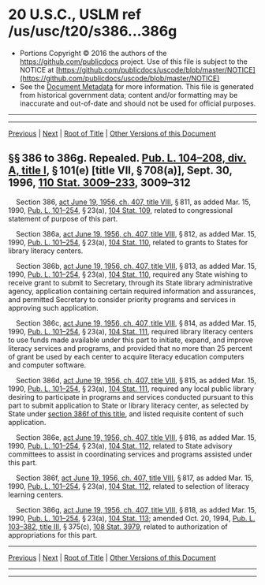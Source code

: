 ---
---

# 20 U.S.C., USLM ref /us/usc/t20/s386...386g

* Portions Copyright © 2016 the authors of the https://github.com/publicdocs project.
  Use of this file is subject to the NOTICE at [https://github.com/publicdocs/uscode/blob/master/NOTICE](https://github.com/publicdocs/uscode/blob/master/NOTICE)
* See the [Document Metadata](././../../../../../..//README.md) for more information.
  This file is generated from historical government data; content and/or formatting may be inaccurate and out-of-date and should not be used for official purposes.

----------
----------

[Previous](./../../../../../..//us/usc/t20/ch16/schVIII/ptB/m__us_usc_t20_ch16_schVIII_ptB.md) | [Next](./../../../../../..//us/usc/t20/ch17/m__us_usc_t20_ch17.md) | [Root of Title](./../../../../../../) | [Other Versions of this Document](https://publicdocs.github.io/go/links?ns=uslm&ref=%2Fus%2Fusc%2Ft20%2Fs386...386g)

## §§ 386 to 386g. Repealed. [Pub. L. 104–208, div. A, title I][/us/pl/104/208/dA/tI], § 101(e) \[title VII, § 708(a)\], Sept. 30, 1996, [110 Stat. 3009–233][/us/stat/110/3009-233], 3009–312

    Section 386, [act June 19, 1956, ch. 407, title VIII][/us/act/1956-06-19/ch407/tVIII], § 811, as added Mar. 15, 1990, [Pub. L. 101–254][/us/pl/101/254], § 23(a), [104 Stat. 109][/us/stat/104/109], related to congressional statement of purpose of this part.

    Section 386a, [act June 19, 1956, ch. 407, title VIII][/us/act/1956-06-19/ch407/tVIII], § 812, as added Mar. 15, 1990, [Pub. L. 101–254][/us/pl/101/254], § 23(a), [104 Stat. 110][/us/stat/104/110], related to grants to States for library literacy centers.

    Section 386b, [act June 19, 1956, ch. 407, title VIII][/us/act/1956-06-19/ch407/tVIII], § 813, as added Mar. 15, 1990, [Pub. L. 101–254][/us/pl/101/254], § 23(a), [104 Stat. 110][/us/stat/104/110], required any State wishing to receive grant to submit to Secretary, through its State library administrative agency, application containing certain required information and assurances, and permitted Secretary to consider priority programs and services in approving such application.

    Section 386c, [act June 19, 1956, ch. 407, title VIII][/us/act/1956-06-19/ch407/tVIII], § 814, as added Mar. 15, 1990, [Pub. L. 101–254][/us/pl/101/254], § 23(a), [104 Stat. 111][/us/stat/104/111], required library literacy centers to use funds made available under this part to initiate, expand, and improve literacy services and programs, and provided that no more than 25 percent of grant be used by each center to acquire literacy education computers and computer software.

    Section 386d, [act June 19, 1956, ch. 407, title VIII][/us/act/1956-06-19/ch407/tVIII], § 815, as added Mar. 15, 1990, [Pub. L. 101–254][/us/pl/101/254], § 23(a), [104 Stat. 111][/us/stat/104/111], required any local public library desiring to participate in programs and services conducted pursuant to this part to submit application to State or library literacy center, as selected by State under [section 386f of this title][/us/usc/t20/s386f], and listed requisite content of such application.

    Section 386e, [act June 19, 1956, ch. 407, title VIII][/us/act/1956-06-19/ch407/tVIII], § 816, as added Mar. 15, 1990, [Pub. L. 101–254][/us/pl/101/254], § 23(a), [104 Stat. 112][/us/stat/104/112], related to State advisory committees to assist in coordinating services and programs assisted under this part.

    Section 386f, [act June 19, 1956, ch. 407, title VIII][/us/act/1956-06-19/ch407/tVIII], § 817, as added Mar. 15, 1990, [Pub. L. 101–254][/us/pl/101/254], § 23(a), [104 Stat. 112][/us/stat/104/112], related to selection of literacy learning centers.

    Section 386g, [act June 19, 1956, ch. 407, title VIII][/us/act/1956-06-19/ch407/tVIII], § 818, as added Mar. 15, 1990, [Pub. L. 101–254][/us/pl/101/254], § 23(a), [104 Stat. 113][/us/stat/104/113]; amended Oct. 20, 1994, [Pub. L. 103–382, title III][/us/pl/103/382/tIII], § 375(c), [108 Stat. 3979][/us/stat/108/3979], related to authorization of appropriations for this part.

----------

[Previous](./../../../../../..//us/usc/t20/ch16/schVIII/ptB/m__us_usc_t20_ch16_schVIII_ptB.md) | [Next](./../../../../../..//us/usc/t20/ch17/m__us_usc_t20_ch17.md) | [Root of Title](./../../../../../../) | [Other Versions of this Document](https://publicdocs.github.io/go/links?ns=uslm&ref=%2Fus%2Fusc%2Ft20%2Fs386...386g)

----------
----------

[/us/pl/104/208/dA/tI]: https://publicdocs.github.io/go/links?ns=uslm&ref=%2Fus%2Fpl%2F104%2F208%2FdA%2FtI
[/us/stat/110/3009-233]: https://publicdocs.github.io/go/links?ns=uslm&ref=%2Fus%2Fstat%2F110%2F3009-233
[/us/act/1956-06-19/ch407/tVIII]: https://publicdocs.github.io/go/links?ns=uslm&ref=%2Fus%2Fact%2F1956-06-19%2Fch407%2FtVIII
[/us/pl/101/254]: https://publicdocs.github.io/go/links?ns=uslm&ref=%2Fus%2Fpl%2F101%2F254
[/us/stat/104/109]: https://publicdocs.github.io/go/links?ns=uslm&ref=%2Fus%2Fstat%2F104%2F109
[/us/act/1956-06-19/ch407/tVIII]: https://publicdocs.github.io/go/links?ns=uslm&ref=%2Fus%2Fact%2F1956-06-19%2Fch407%2FtVIII
[/us/pl/101/254]: https://publicdocs.github.io/go/links?ns=uslm&ref=%2Fus%2Fpl%2F101%2F254
[/us/stat/104/110]: https://publicdocs.github.io/go/links?ns=uslm&ref=%2Fus%2Fstat%2F104%2F110
[/us/act/1956-06-19/ch407/tVIII]: https://publicdocs.github.io/go/links?ns=uslm&ref=%2Fus%2Fact%2F1956-06-19%2Fch407%2FtVIII
[/us/pl/101/254]: https://publicdocs.github.io/go/links?ns=uslm&ref=%2Fus%2Fpl%2F101%2F254
[/us/stat/104/110]: https://publicdocs.github.io/go/links?ns=uslm&ref=%2Fus%2Fstat%2F104%2F110
[/us/act/1956-06-19/ch407/tVIII]: https://publicdocs.github.io/go/links?ns=uslm&ref=%2Fus%2Fact%2F1956-06-19%2Fch407%2FtVIII
[/us/pl/101/254]: https://publicdocs.github.io/go/links?ns=uslm&ref=%2Fus%2Fpl%2F101%2F254
[/us/stat/104/111]: https://publicdocs.github.io/go/links?ns=uslm&ref=%2Fus%2Fstat%2F104%2F111
[/us/act/1956-06-19/ch407/tVIII]: https://publicdocs.github.io/go/links?ns=uslm&ref=%2Fus%2Fact%2F1956-06-19%2Fch407%2FtVIII
[/us/pl/101/254]: https://publicdocs.github.io/go/links?ns=uslm&ref=%2Fus%2Fpl%2F101%2F254
[/us/stat/104/111]: https://publicdocs.github.io/go/links?ns=uslm&ref=%2Fus%2Fstat%2F104%2F111
[/us/usc/t20/s386f]: https://publicdocs.github.io/go/links?ns=uslm&ref=%2Fus%2Fusc%2Ft20%2Fs386f
[/us/act/1956-06-19/ch407/tVIII]: https://publicdocs.github.io/go/links?ns=uslm&ref=%2Fus%2Fact%2F1956-06-19%2Fch407%2FtVIII
[/us/pl/101/254]: https://publicdocs.github.io/go/links?ns=uslm&ref=%2Fus%2Fpl%2F101%2F254
[/us/stat/104/112]: https://publicdocs.github.io/go/links?ns=uslm&ref=%2Fus%2Fstat%2F104%2F112
[/us/act/1956-06-19/ch407/tVIII]: https://publicdocs.github.io/go/links?ns=uslm&ref=%2Fus%2Fact%2F1956-06-19%2Fch407%2FtVIII
[/us/pl/101/254]: https://publicdocs.github.io/go/links?ns=uslm&ref=%2Fus%2Fpl%2F101%2F254
[/us/stat/104/112]: https://publicdocs.github.io/go/links?ns=uslm&ref=%2Fus%2Fstat%2F104%2F112
[/us/act/1956-06-19/ch407/tVIII]: https://publicdocs.github.io/go/links?ns=uslm&ref=%2Fus%2Fact%2F1956-06-19%2Fch407%2FtVIII
[/us/pl/101/254]: https://publicdocs.github.io/go/links?ns=uslm&ref=%2Fus%2Fpl%2F101%2F254
[/us/stat/104/113]: https://publicdocs.github.io/go/links?ns=uslm&ref=%2Fus%2Fstat%2F104%2F113
[/us/pl/103/382/tIII]: https://publicdocs.github.io/go/links?ns=uslm&ref=%2Fus%2Fpl%2F103%2F382%2FtIII
[/us/stat/108/3979]: https://publicdocs.github.io/go/links?ns=uslm&ref=%2Fus%2Fstat%2F108%2F3979


